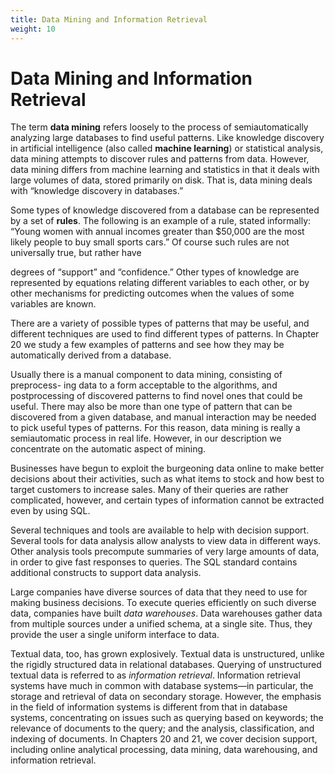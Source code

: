 ```yaml
---
title: Data Mining and Information Retrieval
weight: 10
---
```


# Data Mining and Information Retrieval

The term **data mining** refers loosely to the process of semiautomatically analyzing large databases to find useful patterns. Like knowledge discovery in artificial intelligence (also called **machine learning**) or statistical analysis, data mining attempts to discover rules and patterns from data. However, data mining differs from machine learning and statistics in that it deals with large volumes of data, stored primarily on disk. That is, data mining deals with “knowledge discovery in databases.”

Some types of knowledge discovered from a database can be represented by a set of **rules**. The following is an example of a rule, stated informally: “Young women with annual incomes greater than $50,000 are the most likely people to buy small sports cars.” Of course such rules are not universally true, but rather have  

degrees of “support” and “confidence.” Other types of knowledge are represented by equations relating different variables to each other, or by other mechanisms for predicting outcomes when the values of some variables are known.

There are a variety of possible types of patterns that may be useful, and different techniques are used to find different types of patterns. In Chapter 20 we study a few examples of patterns and see how they may be automatically derived from a database.

Usually there is a manual component to data mining, consisting of preprocess- ing data to a form acceptable to the algorithms, and postprocessing of discovered patterns to find novel ones that could be useful. There may also be more than one type of pattern that can be discovered from a given database, and manual interaction may be needed to pick useful types of patterns. For this reason, data mining is really a semiautomatic process in real life. However, in our description we concentrate on the automatic aspect of mining.

Businesses have begun to exploit the burgeoning data online to make better decisions about their activities, such as what items to stock and how best to target customers to increase sales. Many of their queries are rather complicated, however, and certain types of information cannot be extracted even by using SQL.

Several techniques and tools are available to help with decision support. Several tools for data analysis allow analysts to view data in different ways. Other analysis tools precompute summaries of very large amounts of data, in order to give fast responses to queries. The SQL standard contains additional constructs to support data analysis.

Large companies have diverse sources of data that they need to use for making business decisions. To execute queries efficiently on such diverse data, companies have built _data warehouses_. Data warehouses gather data from multiple sources under a unified schema, at a single site. Thus, they provide the user a single uniform interface to data.

Textual data, too, has grown explosively. Textual data is unstructured, unlike the rigidly structured data in relational databases. Querying of unstructured textual data is referred to as _information retrieval_. Information retrieval systems have much in common with database systems—in particular, the storage and retrieval of data on secondary storage. However, the emphasis in the field of information systems is different from that in database systems, concentrating on issues such as querying based on keywords; the relevance of documents to the query; and the analysis, classification, and indexing of documents. In Chapters 20 and 21, we cover decision support, including online analytical processing, data mining, data warehousing, and information retrieval.

